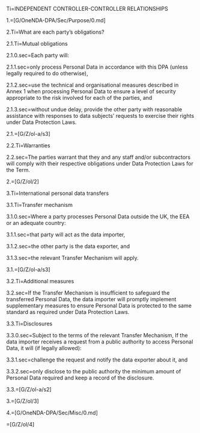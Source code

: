 Ti=INDEPENDENT CONTROLLER-CONTROLLER RELATIONSHIPS

1.=[G/OneNDA-DPA/Sec/Purpose/0.md]

2.Ti=What are each party’s obligations?

2.1.Ti=Mutual obligations

2.1.0.sec=Each party will:

2.1.1.sec=only process Personal Data in accordance with this DPA (unless legally required to do otherwise),

2.1.2.sec=use the technical and organisational measures described in Annex 1 when processing Personal Data to ensure a level of security appropriate to the risk involved for each of the parties, and

2.1.3.sec=without undue delay, provide the other party with reasonable assistance with responses to data subjects’ requests to exercise their rights under Data Protection Laws.

2.1.=[G/Z/ol-a/s3]

2.2.Ti=Warranties

2.2.sec=The parties warrant that they and any staff and/or subcontractors will comply with their respective obligations under Data Protection Laws for the Term.

2.=[G/Z/ol/2]

3.Ti=International personal data transfers

3.1.Ti=Transfer mechanism

3.1.0.sec=Where a party processes Personal Data outside the UK, the EEA or an adequate country:

3.1.1.sec=that party will act as the data importer,

3.1.2.sec=the other party is the data exporter, and

3.1.3.sec=the relevant Transfer Mechanism will apply.

3.1.=[G/Z/ol-a/s3]

3.2.Ti=Additional measures

3.2.sec=If the Transfer Mechanism is insufficient to safeguard the transferred Personal Data, the data importer will promptly implement supplementary measures to ensure Personal Data is protected to the same standard as required under Data Protection Laws.

3.3.Ti=Disclosures

3.3.0.sec=Subject to the terms of the relevant Transfer Mechanism, If the data importer receives a request from a public authority to access Personal Data, it will (if legally allowed):

3.3.1.sec=challenge the request and notify the data exporter about it, and

3.3.2.sec=only disclose to the public authority the minimum amount of Personal Data required and keep a record of the disclosure. 

3.3.=[G/Z/ol-a/s2]

3.=[G/Z/ol/3]

4.=[G/OneNDA-DPA/Sec/Misc/0.md]

=[G/Z/ol/4]
